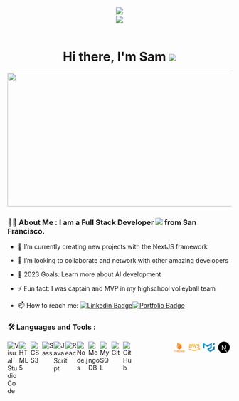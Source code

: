 <div id="header" align="center">
  <img src="https://media2.giphy.com/media/MC6eSuC3yypCU/giphy.gif?cid=ecf05e47hyoqqwcayymyyjmmtmauza87sqs1qwf3wd5i2o8g&rid=giphy.gif&ct=g" width="100"/>
  <div id="badges">
    <a href='https://www.linkedin.com/in/samdubyoo'>
      <img src='https://img.shields.io/badge/LinkedIn-blue?logo=linkedin&logoColor=white&style=for-the-badge'/>
    <a/>
  </div>
  <img src="https://komarev.com/ghpvc/?username=requiem-of-zero&style=flat-square&color=blue" alt=""/>
  <h1>
    Hi there, I'm Sam 
    <img src="https://media.giphy.com/media/hvRJCLFzcasrR4ia7z/giphy.gif" width="30px"/>
  </h1>
</div>

<div align="center">
  <img src="https://media.giphy.com/media/dWesBcTLavkZuG35MI/giphy.gif" width="600" height="300"/>
</div>

### :man_technologist: About Me : I am a Full Stack Developer <img src="https://media.giphy.com/media/WUlplcMpOCEmTGBtBW/giphy.gif" width="30"> from San Francisco.

- 🌱 I’m currently creating new projects with the NextJS framework

- 👯 I’m looking to collaborate and network with other amazing developers

- 🥅 2023 Goals: Learn more about AI development

- ⚡ Fun fact: I was captain and MVP in my highschool volleyball team

- :mailbox: How to reach me: [![Linkedin Badge](https://img.shields.io/badge/-LinkedIn-blue?style=flat&logo=Linkedin&logoColor=white)](https://www.linkedin.com/in/samdubyoo)[![Portfolio Badge](https://img.shields.io/badge/-Portfolio-lightgrey?style=flat)](https://samuelwong.xyz/)

### :hammer_and_wrench: Languages and Tools :

<img align="left" alt="Visual Studio Code" width="26px" src="https://cdn.jsdelivr.net/gh/devicons/devicon/icons/vscode/vscode-original.svg" />&nbsp;
<img align="left" alt="HTML5" width="26px" src="https://cdn.jsdelivr.net/gh/devicons/devicon/icons/html5/html5-original.svg" />&nbsp;
<img align="left" alt="CSS3" width="26px" src="https://cdn.jsdelivr.net/gh/devicons/devicon/icons/css3/css3-original.svg" />&nbsp;
<img align="left" alt="Sass" width="26px" src="https://cdn.jsdelivr.net/gh/devicons/devicon/icons/sass/sass-original.svg" />&nbsp;
<img align="left" alt="JavaScript" width="26px" src="https://cdn.jsdelivr.net/gh/devicons/devicon/icons/javascript/javascript-original.svg" />&nbsp;
<img align="left" alt="React" width="26px" src="https://cdn.jsdelivr.net/gh/devicons/devicon/icons/react/react-original.svg" />&nbsp;
<img align="left" alt="Node.js" width="26px" src="https://cdn.jsdelivr.net/gh/devicons/devicon/icons/nodejs/nodejs-original.svg" />&nbsp;
<img align="left" alt="MongoDB" width="26px" src="https://cdn.jsdelivr.net/gh/devicons/devicon/icons/mongodb/mongodb-original.svg" />&nbsp;
<img align="left" alt="MySQL" width="26px" src="https://cdn.jsdelivr.net/gh/devicons/devicon/icons/mysql/mysql-original.svg" />&nbsp;
<img align="left" alt="Git" width="26px" src="https://cdn.jsdelivr.net/gh/devicons/devicon/icons/git/git-original.svg" />&nbsp;
<img align="left" alt="GitHub" width="26px" src="https://user-images.githubusercontent.com/3369400/139447912-e0f43f33-6d9f-45f8-be46-2df5bbc91289.png" />&nbsp;
<img src="https://github.com/devicons/devicon/blob/master/icons/firebase/firebase-plain-wordmark.svg" title="Firebase" alt="Firebase" width="26px"/>&nbsp;
<img src="https://github.com/devicons/devicon/blob/master/icons/amazonwebservices/amazonwebservices-plain-wordmark.svg" title="AWS" alt="AWS" width="26px"/>&nbsp;
<img src="https://github.com/devicons/devicon/blob/master/icons/materialui/materialui-original.svg" title="Material UI" alt="Material UI" width="26px"/>&nbsp;
<img src="https://github.com/devicons/devicon/blob/master/icons/nextjs/nextjs-original.svg" title="NextJS" alt="NextJS" width="26px"/>&nbsp;



[website]: http://samuelwong.xyz
[linkedin]: http://linkedin.com/in/samdubyoo

<!--
**Requiem-of-Zero/Requiem-of-Zero** is a ✨ _special_ ✨ repository because its `README.md` (this file) appears on your GitHub profile.

Here are some ideas to get you started:

- 🔭 I’m currently working on ...
- 🌱 I’m currently learning ...
- 👯 I’m looking to collaborate on ...
- 🤔 I’m looking for help with ...
- 💬 Ask me about ...
- 📫 How to reach me: ...
- 😄 Pronouns: ...
- ⚡ Fun fact: ...
-->
